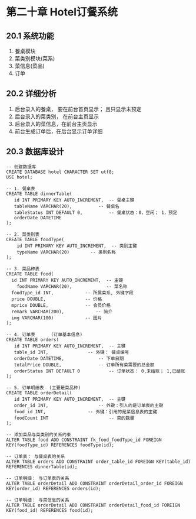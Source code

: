 # 第二十章 Hotel订餐系统
## 20.1 系统功能
1. 餐桌模块
2. 菜类别模块(菜系)
3. 菜信息(菜品)
4. 订单

## 20.2 详细分析
1. 后台录入的餐桌， 要在前台首页显示； 且只显示未预定
2. 后台录入的菜类别， 在前台主页显示
3. 后台录入的菜信息，在前台主页显示
4. 前台生成订单后，在后台显示订单详细 

## 20.3 数据库设计

	-- 创建数据库
	CREATE DATABASE hotel CHARACTER SET utf8;
	USE hotel;
	
	-- 1. 餐桌表
	CREATE TABLE dinnerTable(
	   id INT PRIMARY KEY AUTO_INCREMENT,  -- 餐桌主键
	   tableName VARCHAR(20),	       -- 餐桌名
	   tableStatus INT DEFAULT 0,          -- 餐桌状态：0，空闲； 1，预定
	   orderDate DATETIME
	);	
	
	-- 2. 菜类别表
	CREATE TABLE foodType(
	    id INT PRIMARY KEY AUTO_INCREMENT,  -- 类别主键
	    typeName VARCHAR(20)		-- 类别名称
	);
	
	-- 3. 菜品种表
	CREATE TABLE food(
	  id INT PRIMARY KEY AUTO_INCREMENT,  -- 主键
	    foodName VARCHAR(20),		      -- 菜名称
	  foodType_id INT,		      -- 所属菜系, 外键字段
	  price DOUBLE,			      -- 价格
	  mprice DOUBLE,		      -- 会员价格
	  remark VARCHAR(200),		      -- 简介
	  img VARCHAR(100) 		      -- 图片
	);
	
	-- 4. 订单表      (订单基本信息)
	CREATE TABLE orders(
	   id INT PRIMARY KEY AUTO_INCREMENT,  -- 主键
	   table_id INT,		       -- 外键： 餐桌编号
	   orderDate DATETIME,		       -- 下单日期
	   totalPrice DOUBLE,		       -- 订单所有菜需要的总金额
	   orderStatus INT DEFAULT 0           -- 订单状态： 0,未结账； 1,已结账
	);

	-- 5. 订单明细表  (主要是菜品种)
	CREATE TABLE orderDetail(
	   id INT PRIMARY KEY AUTO_INCREMENT,  -- 主键
	   order_id INT,			       -- 外键：引入的是订单表的主键
	   food_id INT,			       -- 外键：引用的是菜信息表的主键
	   foodCount INT                       -- 菜的数量
	);

	-- 添加菜品与菜类别的关系约束
	ALTER TABLE food ADD CONSTRAINT fk_food_foodType_id FOREIGN KEY(foodType_id) REFERENCES foodType(id);
	
	-- 订单表： 与餐桌表的关系
	ALTER TABLE orders ADD CONSTRAINT order_table_id FOREIGN KEY(table_id) REFERENCES dinnerTable(id);
	
	-- 订单明细： 与订单表的关系
	ALTER TABLE orderDetail ADD CONSTRAINT orderDetail_order_id FOREIGN KEY(order_id) REFERENCES orders(id);
	
	-- 订单明细： 与菜信息的关系
	ALTER TABLE orderDetail ADD CONSTRAINT orderDetail_food_id FOREIGN KEY(food_id) REFERENCES food(id);

	



